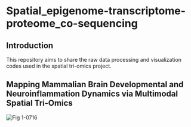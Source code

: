 # Spatial_epigenome-transcriptome-proteome_co-sequencing

## Introduction
This repository aims to share the raw data processing and visualization codes used in the spatial tri-omics project.

## Mapping Mammalian Brain Developmental and Neuroinflammation Dynamics via Multimodal Spatial Tri-Omics

![Fig 1-0716](https://github.com/user-attachments/assets/1ac0fb86-8a1c-44a4-ab5b-9419f5cc8c50)
